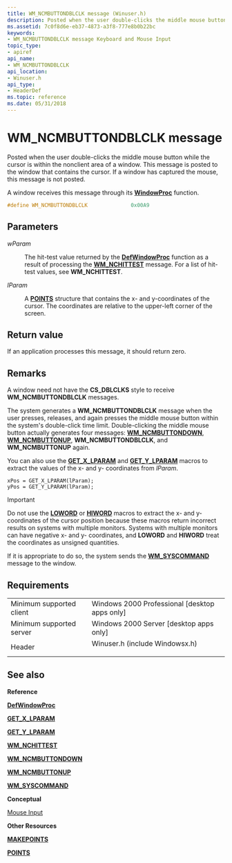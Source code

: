 ```yaml
---
title: WM_NCMBUTTONDBLCLK message (Winuser.h)
description: Posted when the user double-clicks the middle mouse button while the cursor is within the nonclient area of a window. This message is posted to the window that contains the cursor. If a window has captured the mouse, this message is not posted.
ms.assetid: 7c0f8d6e-eb37-4873-a3f8-777e8b0b22bc
keywords:
- WM_NCMBUTTONDBLCLK message Keyboard and Mouse Input
topic_type:
- apiref
api_name:
- WM_NCMBUTTONDBLCLK
api_location:
- Winuser.h
api_type:
- HeaderDef
ms.topic: reference
ms.date: 05/31/2018
---
```


# WM\_NCMBUTTONDBLCLK message

Posted when the user double-clicks the middle mouse button while the cursor is within the nonclient area of a window. This message is posted to the window that contains the cursor. If a window has captured the mouse, this message is not posted.

A window receives this message through its [**WindowProc**](/previous-versions/windows/desktop/legacy/ms633573(v=vs.85)) function.


```C++
#define WM_NCMBUTTONDBLCLK              0x00A9
```



## Parameters

<dl> <dt>

*wParam* 
</dt> <dd>

The hit-test value returned by the [**DefWindowProc**](/windows/desktop/api/winuser/nf-winuser-defwindowproca) function as a result of processing the [**WM\_NCHITTEST**](wm-nchittest.md) message. For a list of hit-test values, see **WM\_NCHITTEST**.

</dd> <dt>

*lParam* 
</dt> <dd>

A [**POINTS**](/previous-versions//dd162808(v=vs.85)) structure that contains the x- and y-coordinates of the cursor. The coordinates are relative to the upper-left corner of the screen.

</dd> </dl>

## Return value

If an application processes this message, it should return zero.

## Remarks

A window need not have the **CS\_DBLCLKS** style to receive **WM\_NCMBUTTONDBLCLK** messages.

The system generates a **WM\_NCMBUTTONDBLCLK** message when the user presses, releases, and again presses the middle mouse button within the system's double-click time limit. Double-clicking the middle mouse button actually generates four messages: [**WM\_NCMBUTTONDOWN**](wm-ncmbuttondown.md), [**WM\_NCMBUTTONUP**](wm-ncmbuttonup.md), **WM\_NCMBUTTONDBLCLK**, and **WM\_NCMBUTTONUP** again.

You can also use the [**GET\_X\_LPARAM**](/windows/desktop/api/windowsx/nf-windowsx-get_x_lparam) and [**GET\_Y\_LPARAM**](/windows/desktop/api/windowsx/nf-windowsx-get_y_lparam) macros to extract the values of the x- and y- coordinates from *lParam*.


```
xPos = GET_X_LPARAM(lParam); 
yPos = GET_Y_LPARAM(lParam); 
```



> [!IMPORTANT]
> Do not use the [**LOWORD**](/previous-versions/windows/desktop/legacy/ms632659(v=vs.85)) or [**HIWORD**](/previous-versions/windows/desktop/legacy/ms632657(v=vs.85)) macros to extract the x- and y- coordinates of the cursor position because these macros return incorrect results on systems with multiple monitors. Systems with multiple monitors can have negative x- and y- coordinates, and **LOWORD** and **HIWORD** treat the coordinates as unsigned quantities.

 

If it is appropriate to do so, the system sends the [**WM\_SYSCOMMAND**](/windows/desktop/menurc/wm-syscommand) message to the window.

## Requirements



|                                     |                                                                                                           |
|-------------------------------------|-----------------------------------------------------------------------------------------------------------|
| Minimum supported client<br/> | Windows 2000 Professional \[desktop apps only\]<br/>                                                |
| Minimum supported server<br/> | Windows 2000 Server \[desktop apps only\]<br/>                                                      |
| Header<br/>                   | <dl> <dt>Winuser.h (include Windowsx.h)</dt> </dl> |



## See also

<dl> <dt>

**Reference**
</dt> <dt>

[**DefWindowProc**](/windows/desktop/api/winuser/nf-winuser-defwindowproca)
</dt> <dt>

[**GET\_X\_LPARAM**](/windows/desktop/api/windowsx/nf-windowsx-get_x_lparam)
</dt> <dt>

[**GET\_Y\_LPARAM**](/windows/desktop/api/windowsx/nf-windowsx-get_y_lparam)
</dt> <dt>

[**WM\_NCHITTEST**](wm-nchittest.md)
</dt> <dt>

[**WM\_NCMBUTTONDOWN**](wm-ncmbuttondown.md)
</dt> <dt>

[**WM\_NCMBUTTONUP**](wm-ncmbuttonup.md)
</dt> <dt>

[**WM\_SYSCOMMAND**](/windows/desktop/menurc/wm-syscommand)
</dt> <dt>

**Conceptual**
</dt> <dt>

[Mouse Input](mouse-input.md)
</dt> <dt>

**Other Resources**
</dt> <dt>

[**MAKEPOINTS**](/windows/desktop/api/wingdi/nf-wingdi-makepoints)
</dt> <dt>

[**POINTS**](/previous-versions//dd162808(v=vs.85))
</dt> </dl>

 

